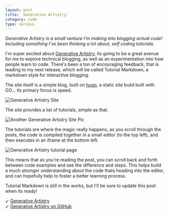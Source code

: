 ```yaml
---
layout: post
title:  Generative Artistry
category: code
type: serious
---
```


*Generative Artistry is a small venture I'm making into blogging actual code! Including something I've been thinking a lot about, self coding tutorials.*

I'm super excited about [Generative Artistry](http://generativeartistry.com), its going to be a great avenue for me to explore technical blogging, as well as an experimentation into how people learn to code. There's been a ton of encouraging feedback, that is leading to my next release, which will be called Tutorial Markdown, a markdown style for interactive blogging.

The site itself is a simple blog, built on [hugo](https://gohugo.io/), a static site build built with GO... its primary focus is speed.

![Generative Artistry Site]({{site.url}}/images/generative-artistry-1.png)

The site provides a list of tutorials, simple as that.

![Another Generative Artistry Site Pic]({{site.url}}/images/generative-artistry-2.png)

The tutorials are where the magic really happens, as you scroll through the posts, the code is compiled together in a small editor (to the top left), and then executes in an iframe at the bottom left.

![Generative Artistry tutorial page]({{site.url}}/images/generative-artistry-3.png)

This means that as you're reading the post, you can scroll back and forth between code examples and see the difference and steps. This helps build a much stronger understanding about the code thats heading into the editor, and can hopefully help to foster a better learning process.

Tutorial Markdown is still in the works, but I'll be sure to update this post when its ready!

➶ [Generative Artistry](http://generativeartistry.com)<br>
➶ [Generative Artistry on GitHub](https://github.com/tholman/generative-artistry)